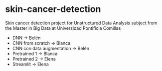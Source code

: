 # skin-cancer-detection
Skin cancer detection project for Unstructured Data Analysis subject from the Master in Big Data at Universidad Pontificia Comillas

- DNN -> Belén
- CNN from scratch -> Blanca
- CNN con data augmentation -> Belén
- Pretrained 1 -> Blanca
- Pretrained 2 -> Elena
- Streamlit -> Elena
